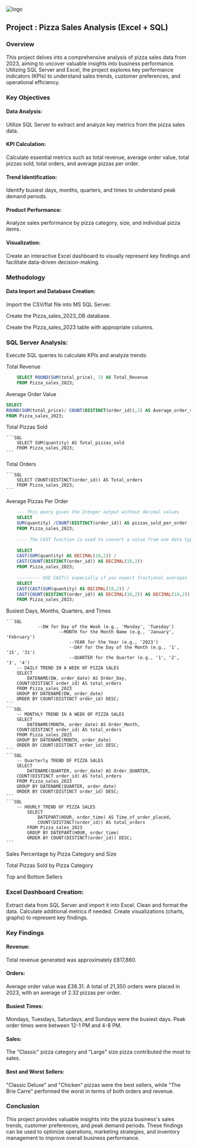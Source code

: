 ![logo](https://github.com/Mgit125/Pizza-Sales-Analysis-2023-Excel-SQL-Project/blob/main/Final%20Pizza%20Sales%20Dashboard.png)

## Project : Pizza Sales Analysis (Excel + SQL)

### Overview

This project delves into a comprehensive analysis of pizza sales data from 2023, aiming to uncover valuable insights into business performance. Utilizing SQL Server and Excel, the project explores key performance indicators (KPIs) to understand sales trends, customer preferences, and operational efficiency.

### Key Objectives

#### Data Analysis: 
Utilize SQL Server to extract and analyze key metrics from the pizza sales data.

#### KPI Calculation: 
Calculate essential metrics such as total revenue, average order value, total pizzas sold, total orders, and average pizzas per order.

#### Trend Identification: 
Identify busiest days, months, quarters, and times to understand peak demand periods.

#### Product Performance: 
Analyze sales performance by pizza category, size, and individual pizza items.

#### Visualization: 
Create an interactive Excel dashboard to visually represent key findings and facilitate data-driven decision-making.

### Methodology

#### Data Import and Database Creation:

Import the CSV/flat file into MS SQL Server.

Create the Pizza_sales_2023_DB database.

Create the Pizza_sales_2023 table with appropriate columns.

### SQL Server Analysis:

Execute SQL queries to calculate KPIs and analyze trends:

Total Revenue

```sql
	SELECT ROUND(SUM(total_price), 2) AS Total_Revenue
	FROM Pizza_sales_2023;
```

Average Order Value
```SQL
SELECT 
ROUND(SUM(total_price)/ COUNT(DISTINCT(order_id)),2) AS Average_order_value_per_order
FROM Pizza_sales_2023;
```

Total Pizzas Sold

	```SQL
		SELECT SUM(quantity) AS Total_pizzas_sold
		FROM Pizza_sales_2023;
	```

Total Orders

	```SQL
		SELECT COUNT(DISTINCT(order_id)) AS Total_orders
		FROM Pizza_sales_2023;
	```

Average Pizzas Per Order

```SQL
	--- This query gives the Integer output without decimal values 
	SELECT 
	SUM(quantity) /COUNT(DISTINCT(order_id)) AS pizzas_sold_per_order
	FROM Pizza_sales_2023;
	
	---- The CAST function is used to convert a value from one data type to another
	
	SELECT 
	CAST(SUM(quantity) AS DECIMAL(10,2)) /
	CAST(COUNT(DISTINCT(order_id)) AS DECIMAL(10,2)) 
	FROM Pizza_sales_2023;
	
	--------- USE CAST() especially if you expect fractional averages
	SELECT 
	CAST(CAST(SUM(quantity) AS DECIMAL(10,2)) /
	CAST(COUNT(DISTINCT(order_id)) AS DECIMAL(10,2)) AS DECIMAL(10,2)) 
	FROM Pizza_sales_2023;
```

Busiest Days, Months, Quarters, and Times

	```SQL
		        --DW for Day of the Week (e.g., 'Monday', 'Tuesday')
						--MONTH for the Month Name (e.g., 'January', 'February')
							--YEAR for the Year (e.g., '2023')
							--DAY for the Day of the Month (e.g., '1', '15', '31')
							--QUARTER for the Quarter (e.g., '1', '2', '3', '4')
		-- DAILY TREND IN A WEEK OF PIZZA SALES 
		SELECT 
			DATENAME(DW, order_date) AS Order_Day, 
		COUNT(DISTINCT order_id) AS total_orders
		FROM Pizza_sales_2023
		GROUP BY DATENAME(DW, order_date)
		ORDER BY COUNT(DISTINCT order_id) DESC;
	```
	```SQL
		-- MONTHLY TREND IN A WEEK OF PIZZA SALES 
		SELECT 
			DATENAME(MONTH, order_date) AS Order_Month, 
		COUNT(DISTINCT order_id) AS total_orders
		FROM Pizza_sales_2023
		GROUP BY DATENAME(MONTH, order_date)
		ORDER BY COUNT(DISTINCT order_id) DESC;
	```
	```SQL
		-- Quarterly TREND OF PIZZA SALES 
		SELECT 
			DATENAME(QUARTER, order_date) AS Order_QUARTER, 
		COUNT(DISTINCT order_id) AS total_orders
		FROM Pizza_sales_2023
		GROUP BY DATENAME(QUARTER, order_date)
		ORDER BY COUNT(DISTINCT order_id) DESC;
	```
	```SQL
		-- HOURLY TREND OF PIZZA SALES 
			SELECT 
				DATEPART(HOUR, order_time) AS Time_of_order_placed, 
				COUNT(DISTINCT(order_id)) AS total_orders
			FROM Pizza_sales_2023
			GROUP BY DATEPART(HOUR, order_time)
			ORDER BY COUNT(DISTINCT(order_id)) DESC;
	```

Sales Percentage by Pizza Category and Size

Total Pizzas Sold by Pizza Category

Top and Bottom Sellers

### Excel Dashboard Creation:

Extract data from SQL Server and import it into Excel.
Clean and format the data.
Calculate additional metrics if needed.
Create visualizations (charts, graphs) to represent key findings.

### Key Findings

#### Revenue: 

Total revenue generated was approximately £817,860.

#### Orders: 

Average order value was £38.31. A total of 21,350 orders were placed in 2023, with an average of 2.32 pizzas per order.

#### Busiest Times: 

Mondays, Tuesdays, Saturdays, and Sundays were the busiest days. Peak order times were between 12-1 PM and 4-8 PM.

#### Sales: 

The "Classic" pizza category and "Large" size pizza contributed the most to sales.

#### Best and Worst Sellers: 

"Classic Deluxe" and "Chicken" pizzas were the best sellers, while "The Brie Carre" performed the worst in terms of both orders and revenue.

### Conclusion

This project provides valuable insights into the pizza business's sales trends, customer preferences, and peak demand periods. These findings can be used to optimize operations, marketing strategies, and inventory management to improve overall business performance.
